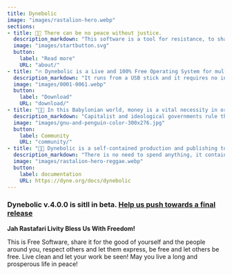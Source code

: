 ```yaml
---
title: Dynebolic
image: "images/rastalion-hero.webp"
sections:
- title: ✊🏿 There can be no peace without justice.
  description_markdown: "This software is a tool for resistance, to share knowledge and information in a Babylonian world that seeks to control the way we communicate as much as possible. This software is for all those who cannot afford new expensive equipment to express their consciousness and words of goodwill. This software is not just for consuming information: it has a whole series of tools for producing it. **It is a complete multimedia studio,** thanks to it you do not need to buy anything to express yourself. Freedom, knowledge sharing and empowerment are the pillars of our development. That is where this software comes from."
  image: "images/startbutton.svg"
  button:
    label: "Read more"
    URL: "about/"
- title: "🔥 Dynebolic is a Live and 100% Free Operating System for multimedia production"
  description_markdown: "It runs from a USB stick and it requires no installation, giving you a chance to try GNU/Linux applications without any ads, spyware or attempts to make you pay to express your creativity. We include free software to create your own media and not just consume it with a gratis player and expensive producer products, because we believe in free speech and freedom of creation. Jah Bless You."
  image: "images/0001-0061.webp"
  button:
    label: "Download"
    URL: "download/"
- title: "🫰🏾 In this Babylonian world, money is a vital necessity in order to make one’s voice heard"
  description_markdown: "Capitalist and ideological governments rule the world by using a monopoly on mass television and corporate social media to propagate their principles, and suppress all criticism. **With Dynebolic we break free from exploitative operating systems:** always demanding expensive hardware, giving us gratis players while requiring us to spend money to make and share our own creations."
  image: "images/gnu-and-penguin-color-300x276.jpg"
  button:
    label: Community
    URL: "community/"
- title: "🖖🏾 Dynebolic is a self-contained production and publishing tool"
  description_markdown: "There is no need to spend anything, it contains everything you need for production. It commits to the **Free System Distribution Guidelines of the GNU project** and includes exclusively free software: we reject nonfree applications, nonfree programming platforms, nonfree drivers and firmware, nonfree games, and any other nonfree software, as well as nonfree manuals or documentation."
  image: "images/rastalion-hero-reggae.webp"
  button:
    label: documentation
    URL: https://dyne.org/docs/dynebolic
---
```

### Dynebolic v.4.0.0 is sitll in beta. [Help us push towards a final release](community)
**Jah Rastafari Livity Bless Us With Freedom!**

This is Free Software, share it for the good of yourself and the people around you, respect others and let them express, be free and let others be free. Live clean and let your work be seen! May you live a long and prosperous life in peace!
